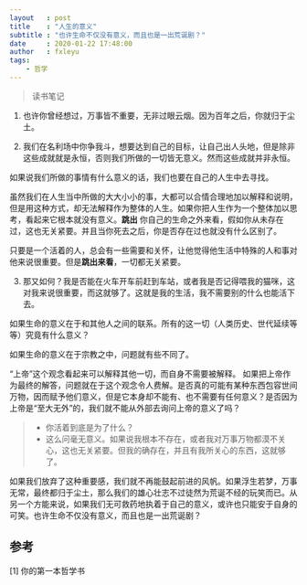 ```yaml
---
layout   : post
title    : "人生的意义"
subtitle : "也许生命不仅没有意义，而且也是一出荒诞剧？"
date     : 2020-01-22 17:48:00
author   : fxleyu
tags:
    - 哲学
---
```

> 读书笔记


1. 也许你曾经想过，万事皆不重要，无非过眼云烟。因为百年之后，你就归于尘土。


2. 我们在名利场中你争我斗，想要达到自己的目标，让自己出人头地，但是除非这些成就就是永恒，否则我们所做的一切皆无意义。然而这些成就并非永恒。

如果说我们所做的事情有什么意义的话，我们也要在自己的人生中去寻找。

虽然我们在人生当中所做的大大小小的事，大都可以合情合理地加以解释和说明，但是用这种方式，却无法解释作为整体的人生。如果你把人生作为一个整体加以思考，看起来它根本就没有意义。**跳出** 你自己的生命之外来看，假如你从未存在过，这也无关紧要。并且当你死去之后，你是否存在过也就没有什么区别了。

只要是一个活着的人，总会有一些需要和关怀，让他觉得他生活中特殊的人和事对他来说很重要。但是**跳出来看**，一切都无关紧要。

3. 那又如何？我是否能在火车开车前赶到车站，或者我是否记得喂我的猫咪，这对我来说很重要，而这就够了。这就是我的生活，我不需要别的什么也能活下去。

如果生命的意义在于和其他人之间的联系。所有的这一切（人类历史、世代延续等等）究竟有什么意义？

如果生命的意义在于宗教之中，问题就有些不同了。

“上帝”这个观念看起来可以解释其他一切，而自身不需要被解释。
如果把上帝作为最终的解答，问题就在于这个观念令人费解。是否真的可能有某种东西包容世间万物，因而赋予他们意义，但是它本身却不能有、也不需要有任何意义？是否因为上帝是“至大无外”的，我们就不能从外部去询问上帝的意义了吗？

> - 你活着到底是为了什么？
> - 这么问毫无意义。如果说我根本不存在，或者我对万事万物都漠不关心，这也无关紧要。但我的确存在，并且有我所关心的东西，这就够了。

如果我们放弃了这种重要感，我们就不再能鼓起前进的风帆。如果浮生若梦，万事无常，最终都归于尘土，那么我们的雄心壮志不过徒然为荒诞不经的玩笑而已。从另一个方能来说，如果我们无可救药地执着于自己的意义，或许也只能安于自身的可笑。也许生命不仅没有意义，而且也是一出荒诞剧？

## 参考
[1] 你的第一本哲学书
